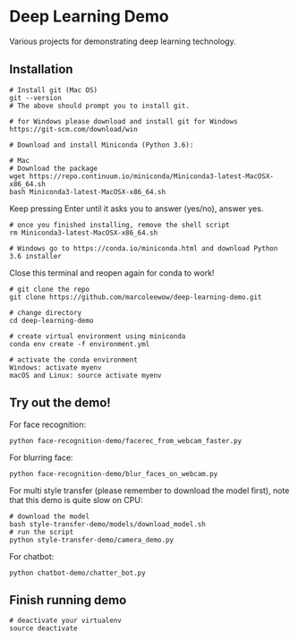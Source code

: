 # Deep Learning Demo

Various projects for demonstrating deep learning technology.

## Installation
```
# Install git (Mac OS)
git --version
# The above should prompt you to install git.

# for Windows please download and install git for Windows
https://git-scm.com/download/win
```

```
# Download and install Miniconda (Python 3.6):

# Mac
# Download the package
wget https://repo.continuum.io/miniconda/Miniconda3-latest-MacOSX-x86_64.sh
bash Miniconda3-latest-MacOSX-x86_64.sh
```

Keep pressing Enter until it asks you to answer (yes/no), answer yes.
```
# once you finished installing, remove the shell script
rm Miniconda3-latest-MacOSX-x86_64.sh

# Windows go to https://conda.io/miniconda.html and download Python 3.6 installer
```


Close this terminal and reopen again for conda to work!

```
# git clone the repo
git clone https://github.com/marcoleewow/deep-learning-demo.git
```
```
# change directory
cd deep-learning-demo
```

```
# create virtual environment using miniconda
conda env create -f environment.yml
```


```
# activate the conda environment
Windows: activate myenv
macOS and Linux: source activate myenv
```


## Try out the demo!

For face recognition:

`python face-recognition-demo/facerec_from_webcam_faster.py`

For blurring face:

`python face-recognition-demo/blur_faces_on_webcam.py`

For multi style transfer (please remember to download the model first), 
note that this demo is quite slow on CPU:
```
# download the model
bash style-transfer-demo/models/download_model.sh
# run the script
python style-transfer-demo/camera_demo.py

```
For chatbot:

`python chatbot-demo/chatter_bot.py`


## Finish running demo
```
# deactivate your virtualenv
source deactivate
```



